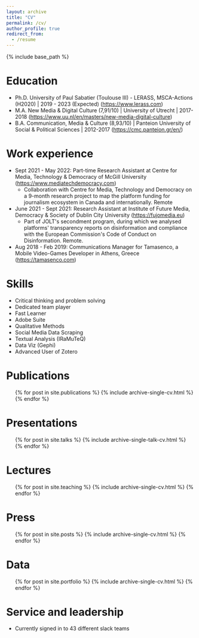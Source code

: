 ```yaml
---
layout: archive
title: "CV"
permalink: /cv/
author_profile: true
redirect_from:
  - /resume
---
```


{% include base_path %}

Education
======
* Ph.D. University of Paul Sabatier (Toulouse III) - LERASS, MSCA-Actions (H2020) | 2019 - 2023 (Expected) (https://www.lerass.com)
* M.A. New Media & Digital Culture (7,91/10) | University of Utrecht | 2017-2018 (https://www.uu.nl/en/masters/new-media-digital-culture)
* B.A. Communication, Media & Culture (8,93/10) | Panteion University of Social & Political Sciences | 2012-2017 (https://cmc.panteion.gr/en/)

Work experience
======
* Sept 2021 - May 2022: Part-time Research Assistant at Centre for Media, Technology & Democracy of McGill University (https://www.mediatechdemocracy.com)
  * Collaboration with Centre for Media, Technology and Democracy on a 9-month research project to map the platform funding for journalism ecosystem in Canada and internationally. Remote
* June 2021 - Sept 2021: Research Assistant at Institute of Future Media, Democracy & Society of Dublin City University (https://fujomedia.eu)
  * Part of JOLT's secondment program, during which we analysed platforms' transparency reports on disinformation and compliance with the European Commission's Code of Conduct on Disinformation. Remote.
* Aug 2018 - Feb 2019: Communications Manager for Tamasenco, a Mobile Video-Games Developer in Athens, Greece (https://tamasenco.com)
  
Skills
======
* Critical thinking and problem solving
* Dedicated team player
* Fast Learner
* Adobe Suite
* Qualitative Methods
* Social Media Data Scraping
* Textual Analysis (IRaMuTeQ)
* Data Viz (Gephi)
* Advanced User of Zotero

Publications
======
  <ul>{% for post in site.publications %}
    {% include archive-single-cv.html %}
  {% endfor %}</ul>
  
Presentations
======
  <ul>{% for post in site.talks %}
    {% include archive-single-talk-cv.html %}
  {% endfor %}</ul>
  
Lectures
======
  <ul>{% for post in site.teaching %}
    {% include archive-single-cv.html %}
  {% endfor %}</ul>

Press
======
  <ul>{% for post in site.posts %}
    {% include archive-single-cv.html %}
  {% endfor %}</ul>

Data
======
  <ul>{% for post in site.portfolio %}
    {% include archive-single-cv.html %}
  {% endfor %}</ul>

  
Service and leadership
======
* Currently signed in to 43 different slack teams
